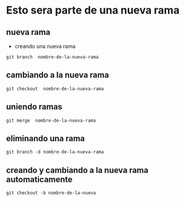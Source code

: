 # Esto sera parte de una nueva rama

## nueva rama

- creando una nueva rama

```
git branch  nombre-de-la-nueva-rama
```

## cambiando a la nueva rama

```
git checkout  nombre-de-la-nueva-rama
```

## uniendo ramas

```
git merge  nombre-de-la-nueva-rama
```

## eliminando una rama

```
git branch -d nombre-de-la-nueva-rama
```

## creando y cambiando a la nueva rama automaticamente

```
git checkout -b nombre-de-la-nueva
```
